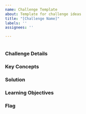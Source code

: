 ```yaml
---
name: Challenge Template
about: Template for challenge ideas
title: "[Challenge Name]"
labels: ''
assignees: ''

---
```


# <Challenge Name>

### Challenge Details

### Key Concepts

### Solution

### Learning Objectives

### Flag
